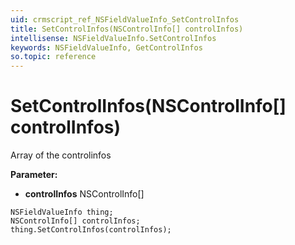 ```yaml
---
uid: crmscript_ref_NSFieldValueInfo_SetControlInfos
title: SetControlInfos(NSControlInfo[] controlInfos)
intellisense: NSFieldValueInfo.SetControlInfos
keywords: NSFieldValueInfo, GetControlInfos
so.topic: reference
---
```


# SetControlInfos(NSControlInfo[] controlInfos)

Array of the controlinfos

**Parameter:** 
* **controlInfos** NSControlInfo[]

```crmscript
NSFieldValueInfo thing;
NSControlInfo[] controlInfos;
thing.SetControlInfos(controlInfos);
```

